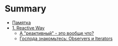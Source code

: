 # Summary

* [Памятка](README.md)
* [1. Reactive Way](//ReactiveWay.md#10)
  * [А "реактивный" - это вообще что?](//ReactiveWay.md#11)
  * [Господа знакомьтесь: Observers и Iterators](/ReactiveWay.md#12)

